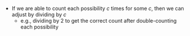 - If we are able to count each possibility *c* times for some *c*, then we can adjust by dividing by *c*
	- e.g., dividing by 2 to get the correct count after double-counting each possibility